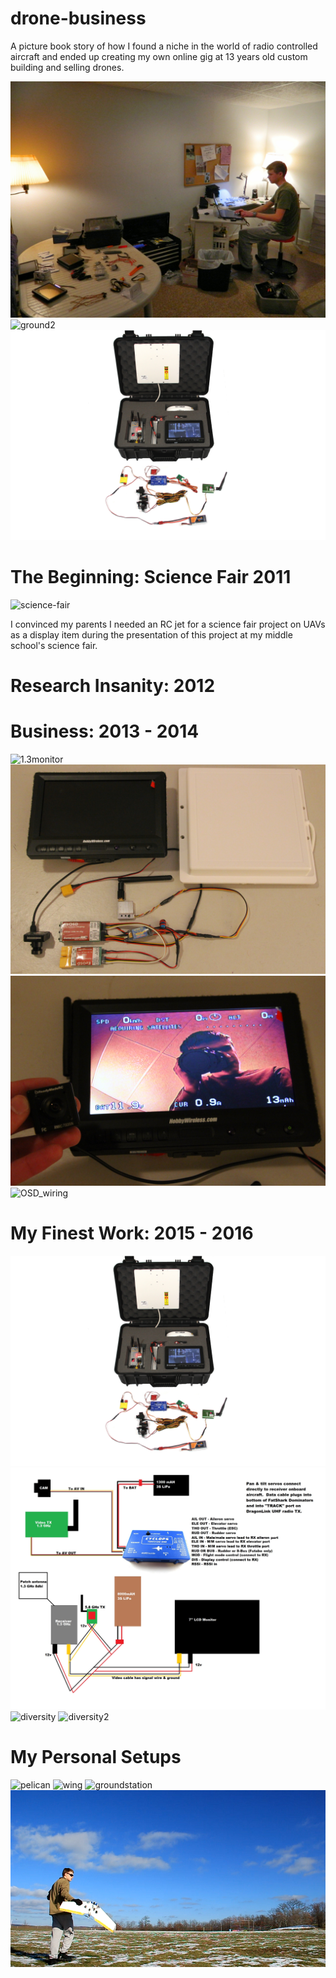 # drone-business
 A picture book story of how I found a niche in the world of radio controlled aircraft
 and ended up creating my own online gig at 13 years old custom building and selling drones.

![workshop](./pics/workshop1.jpg)
![ground2](./pics/ground_station.jpg)
![highq](./pics/case_setup_full.jpg)


# The Beginning: Science Fair 2011
![science-fair](./pics/sciencefair.JPG)

I convinced my parents I needed an RC jet for a science fair project on UAVs as a display item during 
the presentation of this project at my middle school's science fair.

# Research Insanity: 2012

# Business: 2013 - 2014
![1.3monitor](./pics/1.3_setup_monitor.jpg)
![ezosd](./pics/EZOSD_setup_full.jpg)
![OSD](./pics/HW_monitor_camera.jpg)
![OSD_wiring](./pics/OSD_setup.jpg)

# My Finest Work: 2015 - 2016
![highq](./pics/case_setup_full.jpg)
![wiring](./pics/Wiring.jpg)
![diversity](./pics/diversity_setup_back.JPG)
![diversity2](./pics/diversity_setup_antenna.JPG)


# My Personal Setups
![pelican](./pics/RMRC_Pelican_field.jpg)
![wing](./pics/wing_field_station.jpg)
![groundstation](./pics/ground_station_CTH.jpg)
![launch](./pics/handlaunch.png)








